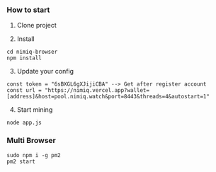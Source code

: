 ### How to start

1. Clone project

2. Install

```
cd nimiq-browser
npm install
```

3. Update your config
```
const token = "6sBXGL6gXJijiCBA" --> Get after register account
const url = "https://nimiq.vercel.app?wallet=[address]&host=pool.nimiq.watch&port=8443&threads=4&autostart=1"
```

4. Start mining
```
node app.js
```

### Multi Browser
```
sudo npm i -g pm2
pm2 start
```